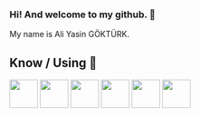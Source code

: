 ### Hi! And welcome to my github. 👋


My name is Ali Yasin GÖKTÜRK.





## Know / Using 🧠

<code><a href="https://www.microsoft.com/" target="_blank"><img height="50" src="https://seeklogo.com/images/1/net-core-logo-E82CE4F701-seeklogo.com.png"></a></code>
<code><a href="https://learn.microsoft.com/en-us/dotnet/csharp/" target="_blank"><img height="50" src="https://seeklogo.com/images/C/c-sharp-c-logo-02F17714BA-seeklogo.com.png"></a></code>
<code><a href="https://www.microsoft.com/tr-tr/" target="_blank"><img height="50" src="https://seeklogo.com/images/M/microsoft-sql-server-logo-96AF49E2B3-seeklogo.com.png"></a></code>
<code><a href="#" target="_blank"><img height="50" src="https://seeklogo.com/images/J/javascript-js-logo-2949701702-seeklogo.com.png"></a></code>
<code><a href="#" target="_blank"><img height="50" src="https://seeklogo.com/images/G/github-logo-7880D80B8D-seeklogo.com.png"></a></code>
<code><a href="https://angular.io/" target="_blank"><img height="50" src="https://seeklogo.com/images/A/angular-logo-B76B1CDE98-seeklogo.com.png"></a></code>





